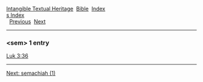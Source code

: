 [Intangible Textual Heritage](../../index)  [Bible](../index) 
[Index](index)   
[s Index](_s_)  
  [Previous](c09984)  [Next](c09986) 

------------------------------------------------------------------------

### &lt;sem&gt; 1 entry

[Luk 3:36](../kjv/luk003.htm#036)  

------------------------------------------------------------------------

[Next: semachiah (1)](c09986)
